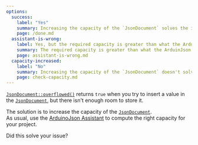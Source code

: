 ```yaml
---
options:
  success:
    label: "Yes"
    summary: Increasing the capacity of the `JsonDocument` solves the issue.
    page: /done.md
  assistant-is-wrong:
    label: Yes, but the required capacity is greater than what the ArduinJson Assistant says.
    summary: The required capacity is greater than what the ArduinJson Assistant says.
    page: assistant-is-wrong.md
  capacity-increased:
    label: "No"
    summary: Increasing the capacity of the `JsonDocument` doesn't solve the issue.
    page: check-capacity.md
---
```


[`JsonDocument::overflowed()`](/v7/api/jsondocument/overflowed/) returns `true` when you try to insert a value in the [`JsonDocument`](/v7/api/jsondocument/), but there isn't enough room to store it.

The solution is to increase the capacity of the [`JsonDocument`](/v7/api/jsondocument/).  
As usual, use the [ArduinoJson Assistant](/v7/assistant/) to compute the right capacity for your project.

Did this solve your issue?
